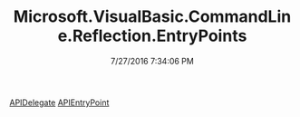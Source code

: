 ﻿---
title: Microsoft.VisualBasic.CommandLine.Reflection.EntryPoints
date: 7/27/2016 7:34:06 PM
---

[APIDelegate](T-Microsoft.VisualBasic.CommandLine.Reflection.EntryPoints.APIDelegate.html)
[APIEntryPoint](T-Microsoft.VisualBasic.CommandLine.Reflection.EntryPoints.APIEntryPoint.html)
